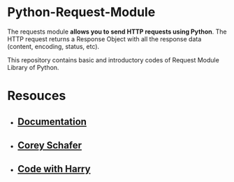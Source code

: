 # Python-Request-Module
The requests module **allows you to send HTTP requests using Python**. The HTTP request returns a Response Object with all the response data (content, encoding, status, etc).

This repository contains basic and introductory codes of Request Module Library of Python.
# Resouces
- ## [Documentation](https://requests.readthedocs.io/en/latest/#)
- ## [Corey Schafer](https://youtu.be/tb8gHvYlCFs)
- ## [Code with Harry](https://youtu.be/IzcEH8QgoqY)
